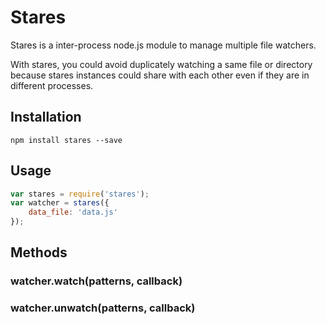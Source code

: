 # Stares

Stares is a inter-process node.js module to manage multiple file watchers.

With stares, you could avoid duplicately watching a same file or directory because stares instances could share with each other even if they are in different processes.


## Installation

	npm install stares --save
	
## Usage

```js
var stares = require('stares');
var watcher = stares({
	data_file: 'data.js'
});
```


## Methods

### watcher.watch(patterns, callback)

### watcher.unwatch(patterns, callback)

